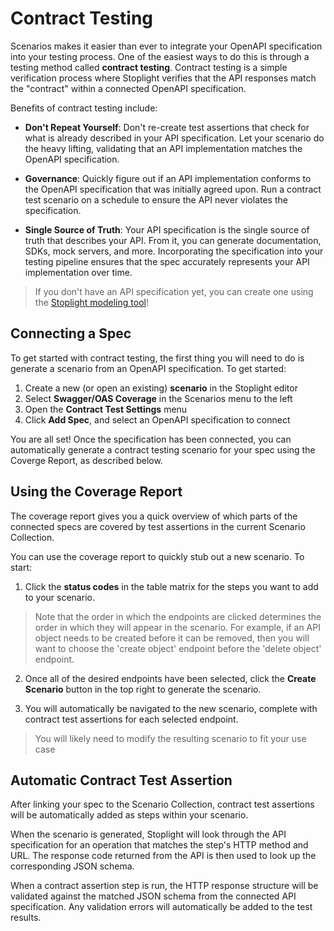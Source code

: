 # Contract Testing

Scenarios makes it easier than ever to integrate your OpenAPI specification into
your testing process. One of the easiest ways to do this is through a testing
method called **contract testing**. Contract testing is a simple verification
process where Stoplight verifies that the API responses match the "contract"
within a connected OpenAPI specification.

Benefits of contract testing include:

* **Don't Repeat Yourself**: Don't re-create test assertions that check for what
  is already described in your API specification. Let your scenario do the heavy
  lifting, validating that an API implementation matches the OpenAPI
  specification.

* **Governance**: Quickly figure out if an API implementation conforms to the
  OpenAPI specification that was initially agreed upon. Run a contract test
  scenario on a schedule to ensure the API never violates the specification.

* **Single Source of Truth**: Your API specification is the single source of
  truth that describes your API. From it, you can generate documentation, SDKs,
  mock servers, and more. Incorporating the specification into your testing
  pipeline ensures that the spec accurately represents your API implementation
  over time.

<!-- theme: info -->

> If you don't have an API specification yet, you can create one using the
> [Stoplight modeling tool](../modeling/modeling-introduction.md)!

## Connecting a Spec

<!-- FIXME - Show a gif of selecting spec in coverage screen, and clicking on different endpoints -->

To get started with contract testing, the first thing you will need to do is
generate a scenario from an OpenAPI specification. To get started:

1.  Create a new (or open an existing) **scenario** in the Stoplight editor
2.  Select **Swagger/OAS Coverage** in the Scenarios menu to the left
3.  Open the **Contract Test Settings** menu
4.  Click **Add Spec**, and select an OpenAPI specification to connect

You are all set! Once the specification has been connected, you can
automatically generate a contract testing scenario for your spec using the
Coverge Report, as described below.

## Using the Coverage Report

The coverage report gives you a quick overview of which parts of the connected
specs are covered by test assertions in the current Scenario Collection.

You can use the coverage report to quickly stub out a new scenario. To start:

1.  Click the **status codes** in the table matrix for the steps you want to add to
    your scenario.


> Note that the order in which the endpoints are clicked
> determines the order in which they will appear in the scenario. For example,
> if an API object needs to be created before it can be removed, then you will
> want to choose the 'create object' endpoint before the 'delete object'
> endpoint.

2.  Once all of the desired endpoints have been selected, click the **Create
    Scenario** button in the top right to generate the scenario.

3.  You will automatically be navigated to the new scenario, complete with
    contract test assertions for each selected endpoint.

> You will likely need to modify the resulting scenario to fit your use case

## Automatic Contract Test Assertion

<!-- FIXME - Show a gif of running a scenario -->

After linking your spec to the Scenario Collection, contract test assertions
will be automatically added as steps within your scenario.

When the scenario is generated, Stoplight will look through the API
specification for an operation that matches the step's HTTP method and URL. The
response code returned from the API is then used to look up the corresponding
JSON schema.

When a contract assertion step is run, the HTTP response structure will be
validated against the matched JSON schema from the connected API specification.
Any validation errors will automatically be added to the test results.
